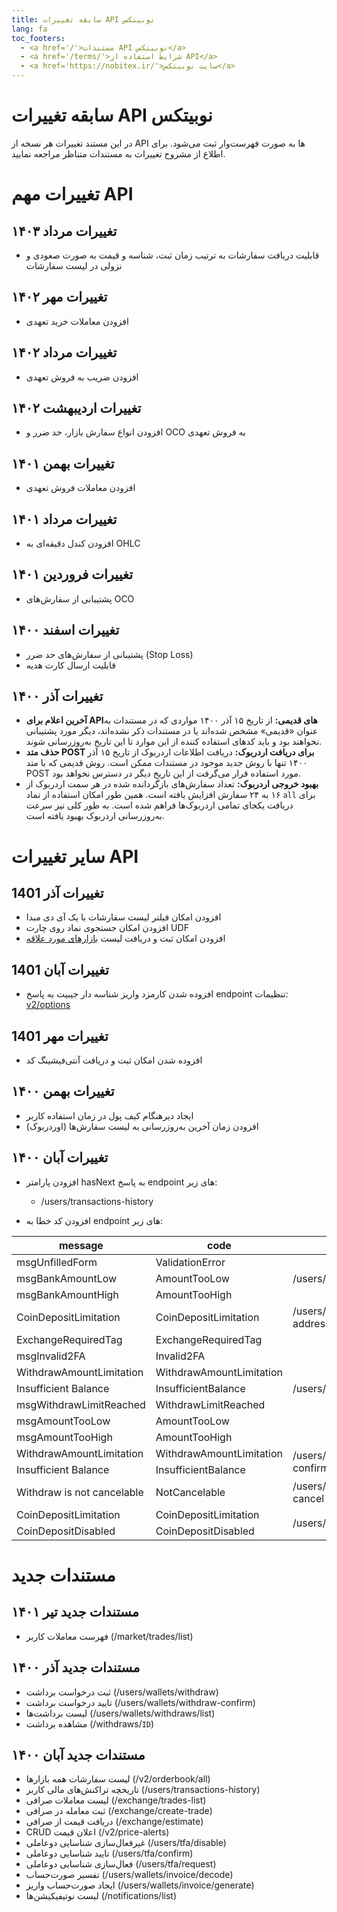 ```yaml
---
title: سابقه تغییرات API نوبیتکس
lang: fa
toc_footers:
  - <a href='/'>مستندات API نوبیتکس</a>
  - <a href='/terms/'>شرایط استفاده از API</a>
  - <a href='https://nobitex.ir/'>سایت نوبیتکس</a>
---
```


# سابقه تغییرات API نوبیتکس
در این مستند تغییرات هر نسخه از API ها به صورت فهرست‌وار ثبت می‌شود. برای اطلاع از مشروح تغییرات به مستندات متناظر مراجعه نمایید.

# تغییرات مهم API

## تغییرات مرداد ۱۴۰۳

* قابلیت دریافت سفارشات به ترتیب زمان ثبت، شناسه و قیمت به صورت صعودی و نزولی در لیست سفارشات

## تغییرات مهر ۱۴۰۲

* افزودن معاملات خرید تعهدی

## تغییرات مرداد ۱۴۰۲

* افزودن ضریب به فروش تعهدی

## تغییرات اردیبهشت ۱۴۰۲

* افزودن انواع سفارش بازار، حد ضرر و OCO به فروش تعهدی

## تغییرات بهمن ۱۴۰۱

* افزودن معاملات فروش تعهدی

## تغییرات مرداد ۱۴۰۱

* افزودن کندل دقیقه‌ای به OHLC

## تغییرات فروردین ۱۴۰۱

* پشتیبانی از سفارش‌های OCO

## تغییرات اسفند ۱۴۰۰

* پشتیبانی از سفارش‌های حد ضرر (Stop Loss)
* قابلیت ارسال کارت هدیه

## تغییرات آذر ۱۴۰۰

* **آخرین اعلام برای APIهای قدیمی:** از تاریخ ۱۵ آذر ۱۴۰۰ مواردی که در مستندات به عنوان «قدیمی» مشخص شده‌اند یا در مستندات ذکر نشده‌اند، دیگر مورد پشتیبانی نخواهند بود و باید کدهای استفاده کننده از این موارد تا این تاریخ به‌روزرسانی شوند.
* **حذف متد POST برای دریافت اردربوک:** دریافت اطلاعات اردربوک از تاریخ ۱۵ آذر ۱۴۰۰ تنها با روش جدید موجود در مستندات ممکن است. روش قدیمی که با متد POST مورد استفاده قرار می‌گرفت از این تاریخ دیگر در دسترس نخواهد بود.
* **بهبود خروجی اردربوک:** تعداد سفارش‌های بازگردانده شده در هر سمت اردربوک از ۱۶ به ۲۴ سفارش افزایش یافته است. همین طور امکان استفاده از نماد `all` برای دریافت یکجای تمامی اردربوک‌ها فراهم شده است. به طور کلی نیز سرعت به‌روزرسانی اردربوک بهبود یافته است.

# سایر تغییرات API
## تغییرات آذر 1401 

* افزودن امکان فیلتر لیست سفارشات با یک آی دی مبدا
* افزودن امکان جستجوی نماد روی چارت UDF
* افزودن امکان ثبت و دریافت لیست [بازارهای مورد علاقه](/#favorite_market)

## تغییرات آبان 1401 

* افزوده شدن کارمزد واریز شناسه دار جیبیت به پاسخ endpoint تنظیمات: [v2/options](/#options)

## تغییرات مهر 1401 

* افزوده شدن امکان ثبت و دریافت آنتی‌فیشینگ کد

## تغییرات بهمن ۱۴۰۰

* ایجاد دیرهنگام کیف پول در زمان استفاده کاربر
* افزودن زمان آخرین به‌روزرسانی به لیست سفارش‌ها (اوردربوک)

## تغییرات آبان ۱۴۰۰

* افزودن پارامتر hasNext به پاسخ endpoint های زیر:
  - /users/transactions-history

* افزودن کد خطا به endpoint های زیر:

message | code <th>endpoint
------- | ----
msgUnfilledForm | ValidationError <td rowspan=3>/users/wallets/deposit/bank
msgBankAmountLow | AmountTooLow
msgBankAmountHigh | AmountTooHigh
CoinDepositLimitation | CoinDepositLimitation <td rowspan=1>/users/wallets/generate-address
ExchangeRequiredTag | ExchangeRequiredTag <td rowspan=7>/users/wallets/withdraw
msgInvalid2FA | Invalid2FA
WithdrawAmountLimitation | WithdrawAmountLimitation
Insufficient Balance | InsufficientBalance
msgWithdrawLimitReached | WithdrawLimitReached
msgAmountTooLow | AmountTooLow
msgAmountTooHigh | AmountTooHigh
WithdrawAmountLimitation | WithdrawAmountLimitation <td rowspan=2>/users/wallets/withdraw-confirm
Insufficient Balance | InsufficientBalance
Withdraw is not cancelable | NotCancelable <td rowspan=1>/users/wallets/withdraw-cancel
CoinDepositLimitation | CoinDepositLimitation <td rowspan=2>/users/wallets/invoice/generate
CoinDepositDisabled | CoinDepositDisabled


# مستندات جدید

## مستندات جدید تیر ۱۴۰۱

* فهرست معاملات کاربر (/market/trades/list)

## مستندات جدید آذر ۱۴۰۰

* ثبت درخواست برداشت (/users/wallets/withdraw)
* تایید درخواست برداشت (/users/wallets/withdraw-confirm)
* لیست برداشت‌ها (/users/wallets/withdraws/list)
* مشاهده برداشت (/withdraws/`ID`)

## مستندات جدید آبان ۱۴۰۰

* لیست سفارشات همه بازارها (/v2/orderbook/all)
* تاریخچه تراکنش‌های مالی کاربر (/users/transactions-history)
* لیست معاملات صرافی (/exchange/trades-list)
* ثبت معامله در صرافی (/exchange/create-trade)
* دریافت قیمت از صرافی (/exchange/estimate)
* CRUD اعلان قیمت (/v2/price-alerts)
* غیرفعال‌سازی شناسایی دوعاملی (/users/tfa/disable)
* تایید شناسایی دوعاملی (/users/tfa/confirm)
* فعال‌سازی شناسایی دوعاملی (/users/tfa/request)
* تفسیر صورت‌حساب (/users/wallets/invoice/decode)
* ایجاد صورت‌حساب واریز (/users/wallets/invoice/generate)
* لیست نوتیفیکیشن‌ها (/notifications/list)
